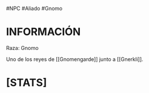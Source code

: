 #NPC #Aliado #Gnomo
# INFORMACIÓN 
Raza: Gnomo

Uno de los reyes de [[Gnomengarde]] junto a [[Gnerkli]].
# [STATS]